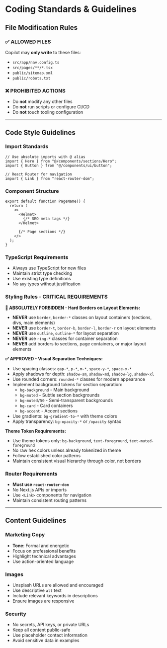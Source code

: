 # Coding Standards & Guidelines

## File Modification Rules

### ✅ **ALLOWED FILES**
Copilot may **only write** to these files:
- `src/app/nav.config.ts`
- `src/pages/**/*.tsx`
- `public/sitemap.xml`
- `public/robots.txt`

### ❌ **PROHIBITED ACTIONS**
- Do **not** modify any other files
- Do **not** run scripts or configure CI/CD
- Do **not** touch tooling configuration

---

## Code Style Guidelines

### Import Standards
```tsx
// Use absolute imports with @ alias
import { Hero } from "@/components/sections/Hero";
import { Button } from "@/components/ui/button";

// React Router for navigation
import { Link } from "react-router-dom";
```

### Component Structure
```tsx
export default function PageName() {
  return (
    <>
      <Helmet>
        {/* SEO meta tags */}
      </Helmet>
      
      {/* Page sections */}
    </>
  );
}
```

### TypeScript Requirements
- Always use TypeScript for new files
- Maintain strict type checking
- Use existing type definitions
- No `any` types without justification

### Styling Rules - CRITICAL REQUIREMENTS

**🚫 ABSOLUTELY FORBIDDEN - Hard Borders on Layout Elements:**
- **NEVER** use `border`, `border-*` classes on layout containers (sections, divs, main elements)
- **NEVER** use `border-t`, `border-b`, `border-l`, `border-r` on layout elements
- **NEVER** use `outline`, `outline-*` for layout separation
- **NEVER** use `ring-*` classes for container separation
- **NEVER** add borders to sections, page containers, or major layout elements

**✅ APPROVED - Visual Separation Techniques:**
- Use spacing classes: `gap-*`, `p-*`, `m-*`, `space-y-*`, `space-x-*`
- Apply shadows for depth: `shadow-sm`, `shadow-md`, `shadow-lg`, `shadow-xl`
- Use rounded corners: `rounded-*` classes for modern appearance
- Implement background tokens for section separation:
  - `bg-background` - Main background
  - `bg-muted` - Subtle section backgrounds
  - `bg-muted/50` - Semi-transparent backgrounds
  - `bg-card` - Card containers
  - `bg-accent` - Accent sections
- Use gradients: `bg-gradient-to-*` with theme colors
- Apply transparency: `bg-opacity-*` or `/opacity` syntax

**Theme Token Requirements:**
- Use theme tokens only: `bg-background`, `text-foreground`, `text-muted-foreground`
- No raw hex colors unless already tokenized in theme
- Follow established color patterns
- Maintain consistent visual hierarchy through color, not borders

### Router Requirements
- **Must use `react-router-dom`**
- No Next.js APIs or imports
- Use `<Link>` components for navigation
- Maintain consistent routing patterns

---

## Content Guidelines

### Marketing Copy
- **Tone**: Formal and energetic
- Focus on professional benefits
- Highlight technical advantages
- Use action-oriented language

### Images
- Unsplash URLs are allowed and encouraged
- Use descriptive `alt` text
- Include relevant keywords in descriptions
- Ensure images are responsive

### Security
- No secrets, API keys, or private URLs
- Keep all content public-safe
- Use placeholder contact information
- Avoid sensitive data in examples
